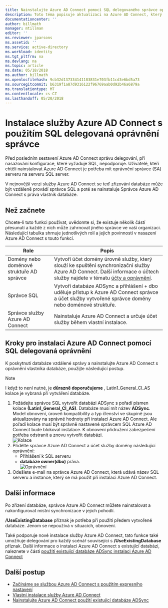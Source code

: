 ```yaml
---
title: Nainstalujte Azure AD Connect pomocí SQL delegovaného správce oprávnění | Microsoft Docs
description: Toto téma popisuje aktualizaci na Azure AD Connect, který umožňuje instalaci pomocí účtu, který má pouze oprávnění SQL dbo.
documentationcenter: ''
author: billmath
manager: mtillman
editor: ''
ms.reviewer: jparsons
ms.assetid: ''
ms.service: active-directory
ms.workload: identity
ms.tgt_pltfrm: na
ms.devlang: na
ms.topic: article
ms.date: 05/18/2018
ms.author: billmath
ms.openlocfilehash: 9cb32d137334141183831e703fb11cd3e6bd5a73
ms.sourcegitcommit: b6319f1a87d9316122f96769aab0d92b46a6879a
ms.translationtype: MT
ms.contentlocale: cs-CZ
ms.lasthandoff: 05/20/2018
---
```

# <a name="install-azure-ad-connect-using-sql-delegated-administrator-permissions"></a>Instalace služby Azure AD Connect s použitím SQL delegovaná oprávnění správce
Před posledním sestavení Azure AD Connect správu delegování, při nasazování konfigurace, které vyžaduje SQL, nepodporuje.  Uživatelé, kteří chtěli nainstalovat Azure AD Connect je potřeba mít oprávnění správce (SA) serveru na serveru SQL server.

V nejnovější verzi služby Azure AD Connect se teď zřizování databáze může být vzdáleně provádí správce SQL a poté se nainstaluje Správce Azure AD Connect s práva vlastník databáze.

## <a name="before-you-begin"></a>Než začnete
Chcete-li tuto funkci používat, uvědomte si, že existuje několik částí přesunutí a každé z nich může zahrnovat jiného správce ve vaší organizaci.  Následující tabulka shrnuje jednotlivých rolí a jejich povinností v nasazení Azure AD Connect s touto funkcí.

|Role|Popis|
|-----|-----|
|Domény nebo doménové struktuře AD správce|Vytvoří účet domény úrovně služby, který slouží ke spuštění synchronizační služby Azure AD Connect.  Další informace o účtech služby najdete v tématu [účty a oprávnění](active-directory-aadconnect-accounts-permissions.md).
|Správce SQL|Vytvoří databáze ADSync a přihlášení + dbo uděluje přístup k Azure AD Connect správce a účet služby vytvořené správce domény nebo doménové struktuře.|
Správce služby Azure AD Connect|Nainstaluje Azure AD Connect a určuje účet služby během vlastní instalace.

## <a name="steps-for-installing-azure-ad-connect-using-sql-delegated-permissions"></a>Kroky pro instalaci Azure AD Connect pomocí SQL delegovaná oprávnění
K poskytnutí databáze vzdálené správy a nainstalujte Azure AD Connect s oprávnění vlastníka databáze, použijte následující postup.

>[!NOTE]
>I když to není nutné, je **důrazně doporučujeme** , Latin1_General_CI_AS kolace je vybraná při vytváření databáze.


1.  Požádejte správce SQL vytvořit databázi ADSync s pořadí písmen kolace **(Latin1_General_CI_AS)**.  Databáze musí mít název **ADSync**.  Model obnovení, úroveň kompatibility a typ členství ve skupině jsou aktualizovány na správné hodnoty při instalaci Azure AD Connect.  Ale pořadí kolace musí být správně nastavené správcem SQL Azure AD Connect bude blokoval instalace.  K obnovení přidružení zabezpečení potřeba odstranit a znovu vytvořit databázi.</br>
![Kolace](media/active-directory-aadconnect-sql-delegation/sql4.png)
2.  Přidělte správce Azure AD Connect a účet služby domény následující oprávnění:
    - Přihlášení k SQL serveru 
    - **databáze owner(dbo)** práva.  </br>
![Oprávnění](media/active-directory-aadconnect-sql-delegation/sql3.png)
3.  Odešlete e-mail na správce Azure AD Connect, která udává název SQL serveru a instance, který se má použít při instalaci Azure AD Connect.

## <a name="additional-information"></a>Další informace
Po zřízení databáze, správce Azure AD Connect můžete nainstalovat a nakonfigurovat místní synchronizace v jejich pohodlí.  

**/UseExistingDatabase** příznak je potřeba při použití předem vytvořené databáze.  Jenom se nepoužívá v situacích, obnovení.

Také podporuje nové instalace služby Azure AD Connect, tato funkce také umožňuje delegování pro každý scénář související s **/UseExistingDatabase** příznak.  Další informace o instalaci Azure AD Connect s existující databázi, naleznete v části [použití existující databáze ADSync instalaci Azure AD Connect](active-directory-aadconnect-existing-database.md)


## <a name="next-steps"></a>Další postup
- [Začínáme se službou Azure AD Connect s použitím expresního nastavení](active-directory-aadconnect-get-started-express.md)
- [Vlastní instalace služby Azure AD Connect](active-directory-aadconnect-get-started-custom.md)
- [Nainstalujte Azure AD Connect použití existující databáze ADSync](active-directory-aadconnect-existing-database.md)  
